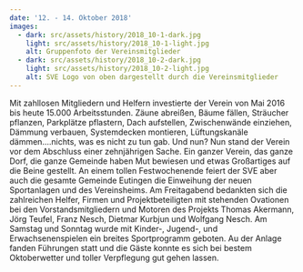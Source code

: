 ```yaml
---
date: '12. - 14. Oktober 2018'
images:
  - dark: src/assets/history/2018_10-1-dark.jpg
    light: src/assets/history/2018_10-1-light.jpg
    alt: Gruppenfoto der Vereinsmitglieder
  - dark: src/assets/history/2018_10-2-dark.jpg
    light: src/assets/history/2018_10-2-light.jpg
    alt: SVE Logo von oben dargestellt durch die Vereinsmitglieder
---
```


Mit zahllosen Mitgliedern und Helfern investierte der Verein von Mai 2016 bis heute 15.000 Arbeitsstunden. Zäune abreißen, Bäume fällen, Sträucher pflanzen, Parkplätze pflastern, Dach aufstellen, Zwischenwände einziehen, Dämmung verbauen, Systemdecken montieren, Lüftungskanäle dämmen....nichts, was es nicht zu tun gab. Und nun? Nun stand der Verein vor dem Abschluss einer zehnjährigen Sache.
Ein ganzer Verein, das ganze Dorf, die ganze Gemeinde haben Mut bewiesen und etwas Großartiges auf die Beine gestellt. An einem tollen Festwochenende feiert der SVE aber auch die gesamte Gemeinde Eutingen die Einweihung der neuen Sportanlagen und des Vereinsheims. Am Freitagabend bedankten sich die zahlreichen Helfer, Firmen und Projektbeteiligten mit stehenden Ovationen bei den Vorstandsmitgliedern und Motoren des Projekts Thomas Akermann, Jörg Teufel, Franz Nesch, Dietmar Kurbjun und Wolfgang Nesch. Am Samstag und Sonntag wurde mit Kinder-, Jugend-, und Erwachsenenspielen ein breites Sportprogramm geboten. Au der Anlage fanden Führungen statt und die Gäste konnte es sich bei bestem Oktoberwetter und toller Verpflegung gut gehen lassen.
